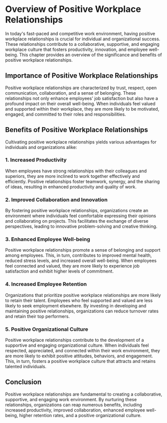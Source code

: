 Overview of Positive Workplace Relationships
=======================================================



In today's fast-paced and competitive work environment, having positive workplace relationships is crucial for individual and organizational success. These relationships contribute to a collaborative, supportive, and engaging workplace culture that fosters productivity, innovation, and employee well-being. This chapter provides an overview of the significance and benefits of positive workplace relationships.

Importance of Positive Workplace Relationships
----------------------------------------------

Positive workplace relationships are characterized by trust, respect, open communication, collaboration, and a sense of belonging. These relationships not only enhance employees' job satisfaction but also have a profound impact on their overall well-being. When individuals feel valued and supported within their workplace, they are more likely to be motivated, engaged, and committed to their roles and responsibilities.

Benefits of Positive Workplace Relationships
--------------------------------------------

Cultivating positive workplace relationships yields various advantages for individuals and organizations alike:

### 1. Increased Productivity

When employees have strong relationships with their colleagues and superiors, they are more inclined to work together effectively and efficiently. Positive relationships foster teamwork, synergy, and the sharing of ideas, resulting in enhanced productivity and quality of work.

### 2. Improved Collaboration and Innovation

By fostering positive workplace relationships, organizations create an environment where individuals feel comfortable expressing their opinions and collaborating on projects. This facilitates the exchange of diverse perspectives, leading to innovative problem-solving and creative thinking.

### 3. Enhanced Employee Well-being

Positive workplace relationships promote a sense of belonging and support among employees. This, in turn, contributes to improved mental health, reduced stress levels, and increased overall well-being. When employees feel connected and valued, they are more likely to experience job satisfaction and exhibit higher levels of commitment.

### 4. Increased Employee Retention

Organizations that prioritize positive workplace relationships are more likely to retain their talent. Employees who feel supported and valued are less likely to seek employment elsewhere. By investing in developing and maintaining positive relationships, organizations can reduce turnover rates and retain their top performers.

### 5. Positive Organizational Culture

Positive workplace relationships contribute to the development of a supportive and engaging organizational culture. When individuals feel respected, appreciated, and connected within their work environment, they are more likely to exhibit positive attitudes, behaviors, and engagement. This, in turn, fosters a positive workplace culture that attracts and retains talented individuals.

Conclusion
----------

Positive workplace relationships are fundamental to creating a collaborative, supportive, and engaging work environment. By nurturing these relationships, organizations can reap numerous benefits, including increased productivity, improved collaboration, enhanced employee well-being, higher retention rates, and a positive organizational culture.
